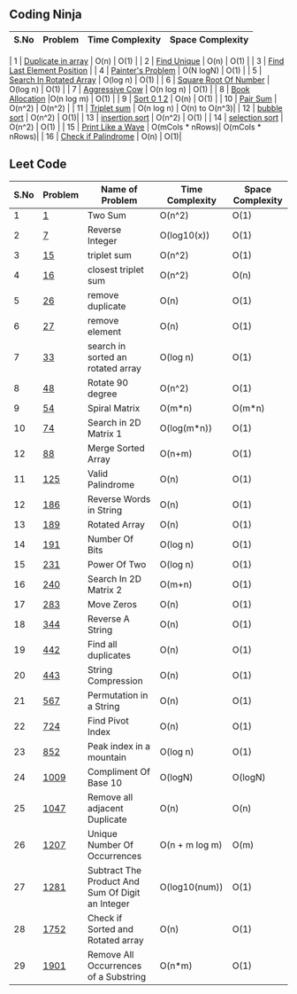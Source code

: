 ## Coding Ninja


| S.No | Problem | Time Complexity | Space Complexity |
| ---- | ---------------------------------------------------------------------------------------------------------------------------------------------- | ---------- | --------- |

| 1 | [Duplicate in array](https://github.com/Namansingh03/DSA-with-cpp/blob/main/coding%20ninja%20question/Duplicate_in_array.cpp) | O(n) | O(1) |
| 2 | [Find Unique](https://github.com/Namansingh03/DSA-with-cpp/blob/main/coding%20ninja%20question/Find_Unique.cpp) | O(n) | O(1) |
| 3 | [Find Last Element Position](https://github.com/Namansingh03/DSA-with-cpp/blob/main/coding%20ninja%20question/First-Last-Position-Element.cpp) | 
| 4 | [Painter's Problem](https://github.com/Namansingh03/DSA-with-cpp/blob/main/coding%20ninja%20question/Painter's_problem.cpp) | O(N logN) | O(1) | 
| 5 | [Search In Rotated Array](https://github.com/Namansingh03/DSA-with-cpp/blob/main/coding%20ninja%20question/Search-In-Rotated-Sorted-Array.cpp) | O(log n) | O(1) |
| 6 | [Square Root Of Number](https://github.com/Namansingh03/DSA-with-cpp/blob/main/coding%20ninja%20question/Search-In-Rotated-Sorted-Array.cpp) | O(log n) | O(1) |
| 7 | [Aggressive Cow](https://github.com/Namansingh03/DSA-with-cpp/blob/main/coding%20ninja%20question/aggressive_cows.cpp) | O(n log n) | O(1) |
| 8 | [Book Allocation](https://github.com/Namansingh03/DSA-with-cpp/blob/main/coding%20ninja%20question/books_allocation.cpp) |O(n log m) | O(1) |
| 9 | [Sort 0 1 2](https://github.com/Namansingh03/DSA-with-cpp/blob/main/coding%20ninja%20question/sort-0-1-2.cpp) | O(n) | O(1) |
| 10 | [Pair Sum](https://github.com/Namansingh03/DSA-with-cpp/blob/main/coding%20ninja%20question/pair-sum.cpp) | O(n^2) | O(n^2) |
| 11 | [Triplet sum](https://github.com/Namansingh03/DSA-with-cpp/blob/main/coding%20ninja%20question/3Sum.cpp) | O(n log n) | O(n) to O(n^3)|
| 12 | [bubble sort](https://github.com/Namansingh03/DSA-with-cpp/blob/main/coding%20ninja%20question/bubble_sort.cpp) | O(n^2) | O(1)|
| 13 | [insertion sort](https://github.com/Namansingh03/DSA-with-cpp/blob/main/coding%20ninja%20question/insertion_sort.cpp) | O(n^2) | O(1) |
| 14 | [selection sort](https://github.com/Namansingh03/DSA-with-cpp/blob/main/coding%20ninja%20question/selection_sort.cpp) | O(n^2) | O(1) |
| 15 | [Print Like a Wave](https://github.com/Namansingh03/DSA-with-cpp/blob/main/coding%20ninja%20question/Print_like_wave.cpp) | O(mCols * nRows)| O(mCols * nRows)|
| 16 | [Check if Palindrome](https://github.com/Namansingh03/DSA-with-cpp/blob/main/coding%20ninja%20question/check_if_palindrome.cpp) | O(n) | O(1)|


## Leet Code

| S.No | Problem                                                                                              | Name of Problem | Time Complexity | Space Complexity| 
| ---- | ---------------------------------------------------------------------------------------------------- | --------------- | --------------- | --------------- | 
| 1    | [1](https://github.com/Namansingh03/DSA-with-cpp/blob/main/leetcode%20question/leetcode-1.cpp)       | Two Sum| O(n^2) | O(1)|
| 2    | [7](https://github.com/Namansingh03/DSA-with-cpp/blob/main/leetcode%20question/leetcode-7.cpp)       | Reverse Integer | O(log10(x)) | O(1)|
| 3    | [15](https://github.com/Namansingh03/DSA-with-cpp/blob/main/leetcode%20question/leetcode-15.cpp)       | triplet sum | O(n^2) | O(1)|
| 4    | [16](https://github.com/Namansingh03/DSA-with-cpp/blob/main/leetcode%20question/leetcode-16.cpp)       | closest triplet sum | O(n^2) | O(n)|
| 5    | [26](https://github.com/Namansingh03/DSA-with-cpp/blob/main/leetcode%20question/leetcode-26.cpp)       | remove duplicate | O(n) |O(1)
| 6    | [27](https://github.com/Namansingh03/DSA-with-cpp/blob/main/leetcode%20question/leetcode-27.cpp)       | remove element | O(n)| O(1)|
| 7    | [33](https://github.com/Namansingh03/DSA-with-cpp/blob/main/leetcode%20question/leetcode-33.cpp)       | search in sorted an rotated array | O(log n) | O(1)|
| 8    | [48](https://github.com/Namansingh03/DSA-with-cpp/blob/main/leetcode%20question/leetcode-48.cpp)       | Rotate 90 degree | O(n^2) | O(1) |
| 9    | [54](https://github.com/Namansingh03/DSA-with-cpp/blob/main/leetcode%20question/leetcode-54.cpp)       | Spiral Matrix | O(m*n) |O(m*n)|
| 10    | [74](https://github.com/Namansingh03/DSA-with-cpp/blob/main/leetcode%20question/leetcode-74.cpp)       | Search in 2D Matrix 1 |O(log(m*n)) | O(1) |
| 12    | [88](https://github.com/Namansingh03/DSA-with-cpp/blob/main/leetcode%20question/leetcode-88.cpp)       | Merge Sorted Array | O(n+m) | O(1)|
| 11    | [125](https://github.com/Namansingh03/DSA-with-cpp/blob/main/leetcode%20question/leetcode-125.cpp)       | Valid Palindrome | O(n) | O(1)|
| 12    | [186](https://github.com/Namansingh03/DSA-with-cpp/blob/main/leetcode%20question/leetcode-186.cpp)       | Reverse Words in String  |O(n) | O(1)|
| 13    | [189](https://github.com/Namansingh03/DSA-with-cpp/blob/main/leetcode%20question/leetcode-189.cpp)       | Rotated Array | O(n) | O(1)|
| 14    | [191](https://github.com/Namansingh03/DSA-with-cpp/blob/main/leetcode%20question/leetcode-191.cpp)       | Number Of Bits | O(log n) | O(1) |
| 15    | [231](https://github.com/Namansingh03/DSA-with-cpp/blob/main/leetcode%20question/leetcode-231.cpp)       | Power Of Two | O(log n) | O(1)|
| 16    | [240](https://github.com/Namansingh03/DSA-with-cpp/blob/main/leetcode%20question/leetcode-240.cpp)       | Search In 2D Matrix 2 | O(m+n) | O(1) |
| 17    | [283](https://github.com/Namansingh03/DSA-with-cpp/blob/main/leetcode%20question/leetcode-283.cpp)       | Move Zeros | O(n) | O(1)|
| 18    | [344](https://github.com/Namansingh03/DSA-with-cpp/blob/main/leetcode%20question/leetcode-344.cpp)       | Reverse A String | O(n) | O(1)
| 19    | [442](https://github.com/Namansingh03/DSA-with-cpp/blob/main/leetcode%20question/leetcode-442.cpp)       | Find all duplicates |O(n) | O(1)|
| 20   | [443](https://github.com/Namansingh03/DSA-with-cpp/blob/main/leetcode%20question/leetcode-443.cpp)       | String Compression | O(n) | O(1) |
| 21   | [567](https://github.com/Namansingh03/DSA-with-cpp/blob/main/leetcode%20question/leetcode-567.cpp)       | Permutation in a String | O(n) | O(1)|
| 22   | [724](https://github.com/Namansingh03/DSA-with-cpp/blob/main/leetcode%20question/leetcode-724.cpp)       | Find Pivot Index | O(n) | O(1)|
| 23   | [852](https://github.com/Namansingh03/DSA-with-cpp/blob/main/leetcode%20question/leetcode-852.cpp)       | Peak index in a mountain | O(log n) | O(1)|
| 24    | [1009](https://github.com/Namansingh03/DSA-with-cpp/blob/main/leetcode%20question/leetcode-1009.cpp)       | Compliment Of Base 10 | O(logN) | O(logN)|
| 25    | [1047](https://github.com/Namansingh03/DSA-with-cpp/blob/main/leetcode%20question/leetcode-1047.cpp)       | Remove all adjacent Duplicate | O(n) | O(n)|
| 26    | [1207](https://github.com/Namansingh03/DSA-with-cpp/blob/main/leetcode%20question/leetcode-1207.cpp)       |  Unique Number Of Occurrences | O(n + m log m) | O(m) |
| 27    | [1281](https://github.com/Namansingh03/DSA-with-cpp/blob/main/leetcode%20question/leetcode-1281.cpp)       | Subtract The Product And Sum Of Digit an Integer | O(log10(num)) | O(1)|
| 28    | [1752](https://github.com/Namansingh03/DSA-with-cpp/blob/main/leetcode%20question/leetcode-1752.cpp)       | Check if Sorted and Rotated array | O(n) | O(1)
| 29    | [1901](https://github.com/Namansingh03/DSA-with-cpp/blob/main/leetcode%20question/leetcode-1901.cpp)       | Remove All Occurrences of a Substring| O(n*m) | O(1)|


